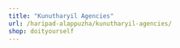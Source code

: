```yaml
---
title: "Kunutharyil Agencies"
url: /haripad-alappuzha/kunutharyil-agencies/
shop: doityourself
---
```

